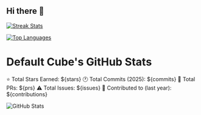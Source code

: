 ## Hi there 👋

<!--
![GitHub Activity](https://github-readme-streak-stats.herokuapp.com/?user=IsaacNjoroge2024&theme=dark)
-->

[![Streak Stats](https://github-readme-streak-stats.herokuapp.com/?user=IsaacNjoroge2024&theme=dark&hide_border=true)](https://github.com/IsaacNjoroge2024)

[![Top Languages](https://github-readme-stats.vercel.app/api/top-langs/?username=IsaacNjoroge2024&layout=compact&theme=dark&hide_border=true)](https://github.com/IsaacNjoroge2024)

# Default Cube's GitHub Stats

⭐ Total Stars Earned: ${stars}
🕐 Total Commits (2025): ${commits}
🔄 Total PRs: ${prs} 
⚠️ Total Issues: ${issues}
📱 Contributed to (last year): ${contributions}

<!--
[![Grade](https://github-readme-stats.vercel.app/api?username=IsaacNjoroge2024&show_icons=true&theme=dark&hide_border=true&custom_title=Cube%27s%20GitHub%20Stats)](https://github.com/IsaacNjoroge2024)
-->

![GitHub Stats](https://github-readme-stats.vercel.app/api?username=IsaacNjoroge2024&show_icons=true&theme=dark&token=${{secrets.README_TOKEN}})

<!--
**IsaacNjoroge2024/IsaacNjoroge2024** is a ✨ _special_ ✨ repository because its `README.md` (this file) appears on your GitHub profile.

Here are some ideas to get you started:

- 🔭 I’m currently working on ...
- 🌱 I’m currently learning ...
- 👯 I’m looking to collaborate on ...
- 🤔 I’m looking for help with ...
- 💬 Ask me about ...
- 📫 How to reach me: ...
- 😄 Pronouns: ...
- ⚡ Fun fact: ...
-->
